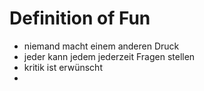 # Definition of Fun
- niemand macht einem anderen Druck
- jeder kann jedem jederzeit Fragen stellen
- kritik ist erwünscht
- 